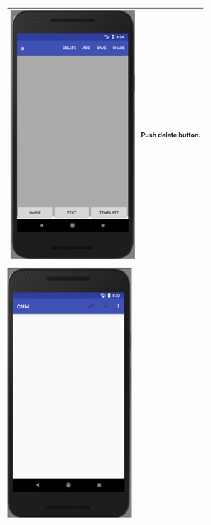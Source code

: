 |<img src = "https://raw.githubusercontent.com/Lee-Null/green-04/master/Documetation/images/making%20card.png" width="280">|Push delete button.|
|:-------------:|:--------------:|
<img src = "https://raw.githubusercontent.com/Lee-Null/green-04/master/Documetation/images/main.png" width="280">
